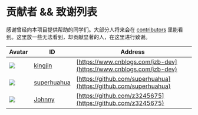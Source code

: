# 贡献者 && 致谢列表

感谢曾经向本项目提供帮助的同学们。大部分人将来会在 [contributors](https://github.com/ysrc/yulong-hids/graphs/contributors) 里能看到。这里放一些无法看到，却贡献显著的人，在这里进行致谢。

Avatar | ID | Address
---- | ---- | ----
![](https://avatars2.githubusercontent.com/u/5896323?s=40) | [kingjin](https://github.com/kingjin) | [https://www.cnblogs.com/jzb-dev](https://www.cnblogs.com/jzb-dev)
![](https://avatars2.githubusercontent.com/u/7495169?s=40) | [superhuahua](https://github.com/superhuahua) | [https://github.com/superhuahua](https://github.com/superhuahua)
![](https://avatars2.githubusercontent.com/u/22311171?s=40) | [Johnny](https://github.com/z3245675) | [https://github.com/z3245675](https://github.com/z3245675)
